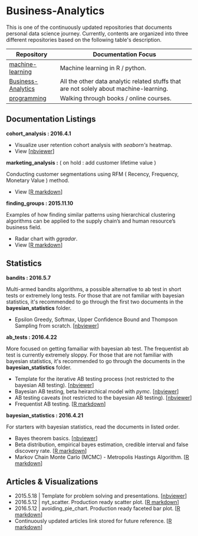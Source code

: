 # Business-Analytics

This is one of the continuously updated repositories that documents personal data science journey. Currently, contents are organized into three different repositories based on the following table's description.

| Repository | Documentation Focus |
| ---------- | ----------- |
| [machine-learning](https://github.com/ethen8181/machine-learning) | Machine learning in R / python. |
| [Business-Analytics](https://github.com/ethen8181/Business-Analytics) | All the other data analytic related stuffs that are not solely about machine-learning. |
| [programming](https://github.com/ethen8181/programming) | Walking through books / online courses. |


## Documentation Listings

**cohort_analysis : 2016.4.1**

- Visualize user retention cohort analysis with *seaborn's* heatmap.
- View [[nbviewer](http://nbviewer.jupyter.org/github/ethen8181/Business-Analytics/blob/master/cohort_analysis/cohort_analysis.ipynb)]


**marketing_analysis :**  ( on hold : add customer lifetime value )

Conducting customer segmentations using RFM ( Recency, Frequency, Monetary Value ) method.

- View [[R markdown](http://ethen8181.github.io/Business-Analytics/marketing_analysis/marketing_analysis.html)]


**finding_groups : 2015.11.10** 

Examples of how finding similar patterns using hierarchical clustering algorithms can be applied to the supply chain’s and human resource’s business field.

- Radar chart with *ggradar*.
- View [[R markdown](http://ethen8181.github.io/Business-Analytics/finding_groups/finding_groups.html)]


## Statistics

**bandits : 2016.5.7**

Multi-armed bandits algorithms, a possible alternative to ab test in short tests or extremely long tests. For those that are not familiar with bayesian statistics, it's recommended to go through the first two documents in the **bayesian_statistics** folder.

- Epsilon Greedy, Softmax, Upper Confidence Bound and Thompson Sampling from scratch. [[nbviewer](http://nbviewer.jupyter.org/github/ethen8181/Business-Analytics/blob/master/bandits/bandits.ipynb)]


**ab_tests : 2016.4.22**

More focused on getting famailiar with bayesian ab test. The frequentist ab test is currently extremely sloppy. For those that are not familiar with bayesian statistics, it's recommended to go through the documents in the **bayesian_statistics** folder.

- Template for the iterative AB testing process (not restricted to the bayesian AB testing). [[nbviewer](http://nbviewer.jupyter.org/github/ethen8181/Business-Analytics/blob/master/ab_tests/ab_test_template.ipynb)]
- Bayesian AB testing, beta heirarchical model with *pymc*. [[nbviewer](http://nbviewer.jupyter.org/github/ethen8181/Business-Analytics/blob/master/ab_tests/bayesian_ab_test.ipynb)]
- AB testing caveats (not restricted to the bayesian AB testing). [[nbviewer](http://nbviewer.jupyter.org/github/ethen8181/Business-Analytics/blob/master/ab_tests/ab_test_caveats.ipynb)]
- Frequentist AB testing. [[R markdown](http://ethen8181.github.io/Business-Analytics/ab_tests/frequentist_ab_test.html)]


**bayesian_statistics : 2016.4.21**

For starters with bayesian statistics, read the documents in listed order.

- Bayes theorem basics. [[nbviewer](http://nbviewer.jupyter.org/github/ethen8181/Business-Analytics/blob/master/bayesian_statistics/bayes_basics.ipynb)]
- Beta distribution, empirical bayes estimation, credible interval and false discovery rate. [[R markdown](http://ethen8181.github.io/Business-Analytics/bayesian_statistics/bayes/bayes.html)]
- Markov Chain Monte Carlo (MCMC) - Metropolis Hastings Algorithm. [[R markdown](http://ethen8181.github.io/Business-Analytics/bayesian_statistics/MCMC/MCMC.html)]


## Articles & Visualizations

- 2015.5.18 | Template for problem solving and presentations. [[nbviewer](http://nbviewer.jupyter.org/github/ethen8181/Business-Analytics/blob/master/articles/logic_workflow.ipynb)]
- 2016.5.12 | nyt_scatter. Production ready scatter plot. [[R markdown](http://ethen8181.github.io/Business-Analytics/articles/nyt_scatter/nyt_scatter.html)]
- 2016.5.12 | avoiding_pie_chart. Production ready faceted bar plot. [[R markdown](http://ethen8181.github.io/Business-Analytics/articles/avoid_pie_charts/avoid_pie_charts.html)]
- Continuously updated articles link stored for future reference. [[R markdown](http://ethen8181.github.io/Business-Analytics/articles/articles.html)]

